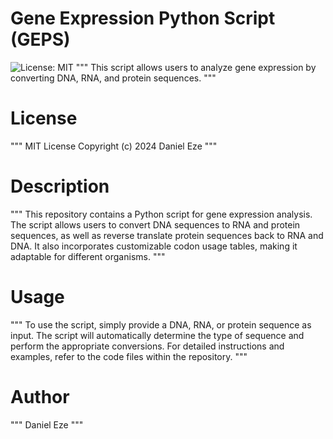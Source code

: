 # Gene Expression Python Script (GEPS)
![License: MIT](https://img.shields.io/badge/License-MIT-green.svg)
"""
This script allows users to analyze gene expression by converting DNA, RNA, and protein sequences.
"""

# License
"""
MIT License
Copyright (c) 2024 Daniel Eze
"""

# Description
"""
This repository contains a Python script for gene expression analysis. The script allows users to convert DNA sequences to RNA and protein sequences, as well as reverse translate protein sequences back to RNA and DNA. It also incorporates customizable codon usage tables, making it adaptable for different organisms.
"""

# Usage
"""
To use the script, simply provide a DNA, RNA, or protein sequence as input. The script will automatically determine the type of sequence and perform the appropriate conversions. For detailed instructions and examples, refer to the code files within the repository.
"""

# Author
"""
Daniel Eze
"""

